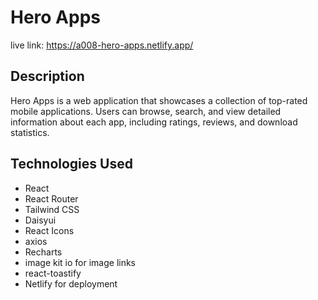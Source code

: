 # Hero Apps
live link: https://a008-hero-apps.netlify.app/

## Description
Hero Apps is a web application that showcases a collection of top-rated mobile applications. Users can browse, search, and view detailed information about each app, including ratings, reviews, and download statistics.

## Technologies Used
- React
- React Router
- Tailwind CSS
- Daisyui
- React Icons
- axios
- Recharts
- image kit io for image links
- react-toastify
- Netlify for deployment
